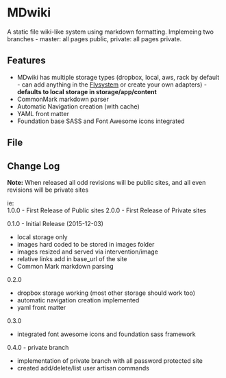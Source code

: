 # MDwiki

A static file wiki-like system using markdown formatting.  Implemeing two branches - master: all pages public, private: all pages private. 

## Features
* MDwiki has multiple storage types (dropbox, local, aws, rack by default - can add anything in the [Flysystem](http://flysystem.thephpleague.com/) or create your own adapters) - **defaults to local storage in storage/app/content**
* CommonMark markdown parser
* Automatic Navigation creation (with cache)
* YAML front matter
* Foundation base SASS and Font Awesome icons integrated

## File

## Change Log

__Note:__ When released all odd revisions will be public sites, and all even revisions will be private sites

ie:  
    1.0.0 - First Release of Public sites
    2.0.0 - First Release of Private sites

0.1.0 - Initial Release (2015-12-03)
* local storage only
* images hard coded to be stored in images folder
* images resized and served via intervention/image
* relative links add in base_url of the site
* Common Mark markdown parsing

0.2.0
* dropbox storage working (most other storage should work too)
* automatic navigation creation implemented
* yaml front matter

0.3.0
* integrated font awesome icons and foundation sass framework

0.4.0 - private branch
* implementation of private branch with all password protected site
* created add/delete/list user artisan commands
